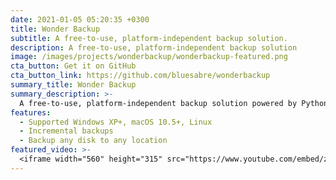 ```yaml
---
date: 2021-01-05 05:20:35 +0300
title: Wonder Backup
subtitle: A free-to-use, platform-independent backup solution.
description: A free-to-use, platform-independent backup solution
image: /images/projects/wonderbackup/wonderbackup-featured.png
cta_button: Get it on GitHub
cta_button_link: https://github.com/bluesabre/wonderbackup
summary_title: Wonder Backup
summary_description: >-
  A free-to-use, platform-independent backup solution powered by Python. Developed as my senior project at Berea College.
features:
  - Supported Windows XP+, macOS 10.5+, Linux
  - Incremental backups
  - Backup any disk to any location
featured_video: >-
  <iframe width="560" height="315" src="https://www.youtube.com/embed/zszz_LRAOPQ" title="YouTube video player" frameborder="0" allow="accelerometer; autoplay; clipboard-write; encrypted-media; gyroscope; picture-in-picture; web-share" allowfullscreen></iframe>
---
```

